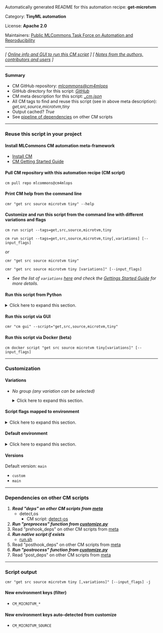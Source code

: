 Automatically generated README for this automation recipe: **get-microtvm**

Category: **TinyML automation**

License: **Apache 2.0**

Maintainers: [Public MLCommons Task Force on Automation and Reproducibility](https://github.com/mlcommons/ck/blob/master/docs/taskforce.md)

---
*[ [Online info and GUI to run this CM script](https://access.cknowledge.org/playground/?action=scripts&name=get-microtvm,a9cad70972a140b9) ] [ [Notes from the authors, contributors and users](README-extra.md) ]*

---
#### Summary

* CM GitHub repository: *[mlcommons@cm4mlops](https://github.com/mlcommons/cm4mlops/tree/dev)*
* GitHub directory for this script: *[GitHub](https://github.com/mlcommons/cm4mlops/tree/dev/script/get-microtvm)*
* CM meta description for this script: *[_cm.json](_cm.json)*
* All CM tags to find and reuse this script (see in above meta description): *get,src,source,microtvm,tiny*
* Output cached? *True*
* See [pipeline of dependencies](#dependencies-on-other-cm-scripts) on other CM scripts


---
### Reuse this script in your project

#### Install MLCommons CM automation meta-framework

* [Install CM](https://access.cknowledge.org/playground/?action=install)
* [CM Getting Started Guide](https://github.com/mlcommons/ck/blob/master/docs/getting-started.md)

#### Pull CM repository with this automation recipe (CM script)

```cm pull repo mlcommons@cm4mlops```

#### Print CM help from the command line

````cmr "get src source microtvm tiny" --help````

#### Customize and run this script from the command line with different variations and flags

`cm run script --tags=get,src,source,microtvm,tiny`

`cm run script --tags=get,src,source,microtvm,tiny[,variations] [--input_flags]`

*or*

`cmr "get src source microtvm tiny"`

`cmr "get src source microtvm tiny [variations]" [--input_flags]`


* *See the list of `variations` [here](#variations) and check the [Gettings Started Guide](https://github.com/mlcommons/ck/blob/dev/docs/getting-started.md) for more details.*

#### Run this script from Python

<details>
<summary>Click here to expand this section.</summary>

```python

import cmind

r = cmind.access({'action':'run'
                  'automation':'script',
                  'tags':'get,src,source,microtvm,tiny'
                  'out':'con',
                  ...
                  (other input keys for this script)
                  ...
                 })

if r['return']>0:
    print (r['error'])

```

</details>


#### Run this script via GUI

```cmr "cm gui" --script="get,src,source,microtvm,tiny"```

#### Run this script via Docker (beta)

`cm docker script "get src source microtvm tiny[variations]" [--input_flags]`

___
### Customization


#### Variations

  * *No group (any variation can be selected)*
    <details>
    <summary>Click here to expand this section.</summary>

    * `_full-history`
      - Environment variables:
        - *CM_GIT_DEPTH*: `--depth 10`
      - Workflow:
    * `_short-history`
      - Environment variables:
        - *CM_GIT_DEPTH*: `--depth 10`
      - Workflow:

    </details>


#### Script flags mapped to environment
<details>
<summary>Click here to expand this section.</summary>

* `--ssh=value`  &rarr;  `CM_GIT_SSH=value`

**Above CLI flags can be used in the Python CM API as follows:**

```python
r=cm.access({... , "ssh":...}
```

</details>

#### Default environment

<details>
<summary>Click here to expand this section.</summary>

These keys can be updated via `--env.KEY=VALUE` or `env` dictionary in `@input.json` or using script flags.


</details>

#### Versions
Default version: `main`

* `custom`
* `main`
___
### Dependencies on other CM scripts


  1. ***Read "deps" on other CM scripts from [meta](https://github.com/mlcommons/cm4mlops/tree/dev/script/get-microtvm/_cm.json)***
     * detect,os
       - CM script: [detect-os](https://github.com/mlcommons/cm4mlops/tree/master/script/detect-os)
  1. ***Run "preprocess" function from [customize.py](https://github.com/mlcommons/cm4mlops/tree/dev/script/get-microtvm/customize.py)***
  1. Read "prehook_deps" on other CM scripts from [meta](https://github.com/mlcommons/cm4mlops/tree/dev/script/get-microtvm/_cm.json)
  1. ***Run native script if exists***
     * [run.sh](https://github.com/mlcommons/cm4mlops/tree/dev/script/get-microtvm/run.sh)
  1. Read "posthook_deps" on other CM scripts from [meta](https://github.com/mlcommons/cm4mlops/tree/dev/script/get-microtvm/_cm.json)
  1. ***Run "postrocess" function from [customize.py](https://github.com/mlcommons/cm4mlops/tree/dev/script/get-microtvm/customize.py)***
  1. Read "post_deps" on other CM scripts from [meta](https://github.com/mlcommons/cm4mlops/tree/dev/script/get-microtvm/_cm.json)

___
### Script output
`cmr "get src source microtvm tiny [,variations]" [--input_flags] -j`
#### New environment keys (filter)

* `CM_MICROTVM_*`
#### New environment keys auto-detected from customize

* `CM_MICROTVM_SOURCE`